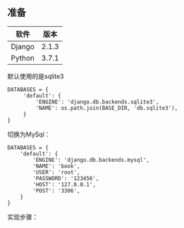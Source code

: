 ## 准备

| 软件 | 版本  | 
| ---- | ----- |
|   Django   | 2.1.3 |   
|   Python   |  3.7.1 |    


默认使用的是sqlite3

```
DATABASES = {
     'default': {
         'ENGINE': 'django.db.backends.sqlite3',
         'NAME': os.path.join(BASE_DIR, 'db.sqlite3'),
     }
}
```
切换为MySql：

```
DATABASES = {
    'default': {
        'ENGINE': 'django.db.backends.mysql',
        'NAME': 'book',
        'USER': 'root',
        'PASSWORD': '123456',
        'HOST': '127.0.0.1',
        'POST': '3306',
    }
}
```

实现步骤：


